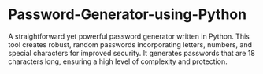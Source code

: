 # Password-Generator-using-Python
A straightforward yet powerful password generator written in Python. This tool creates robust, random passwords incorporating letters, numbers, and special characters for improved security. It generates passwords that are 18 characters long, ensuring a high level of complexity and protection.
